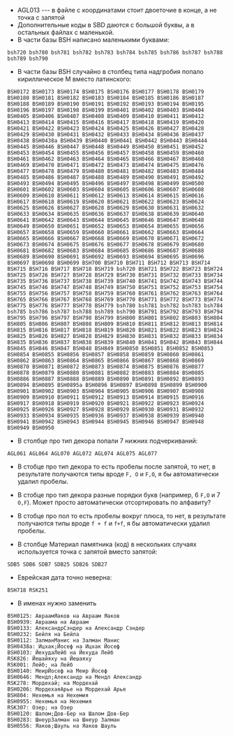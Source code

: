 
* AGL013 --- в файле с координатами стоит двоеточие в конце, а не точка с запятой
* Дополнительные коды в SBD даются с большой буквы, а в остальных файлах с маленькой.
* В части базы BSH написано маленькими буквами:
```
bsh720 bsh780 bsh781 bsh782 bsh783 bsh784 bsh785 bsh786 bsh787 bsh788 bsh789 bsh790
``` 

* В части базы BSH случайно в столбец типа надгробия попало кириллическое М вместо латинского:

```
BSH0172 BSH0173 BSH0174 BSH0175 BSH0176 BSH0177 BSH0178 BSH0179 BSH0180 BSH0181 BSH0182 BSH0183 BSH0184 BSH0185 BSH0186 BSH0187 BSH0188 BSH0189 BSH0190 BSH0191 BSH0192 BSH0193 BSH0194 BSH0195 BSH0196 BSH0197 BSH0198 BSH0199 BSH0401 BSH0402 BSH0403 BSH0404 BSH0405 BSH0406 BSH0407 BSH0408 BSH0409 BSH0410 BSH0411 BSH0412 BSH0413 BSH0414 BSH0415 BSH0416 BSH0417 BSH0418 BSH0419 BSH0420 BSH0421 BSH0422 BSH0423 BSH0424 BSH0425 BSH0426 BSH0427 BSH0428 BSH0429 BSH0430 BSH0431 BSH0432 BSH0433 BSH0434 BSH0436 BSH0437 BSH0438 BSH0438a BSH0439 BSH0440 BSH0441 BSH0442 BSH0443 BSH0444 BSH0445 BSH0446 BSH0447 BSH0448 BSH0449 BSH0450 BSH0451 BSH0452 BSH0453 BSH0454 BSH0455 BSH0456 BSH0457 BSH0458 BSH0459 BSH0460 BSH0461 BSH0462 BSH0463 BSH0464 BSH0465 BSH0466 BSH0467 BSH0468 BSH0469 BSH0470 BSH0471 BSH0472 BSH0473 BSH0474 BSH0475 BSH0476 BSH0477 BSH0478 BSH0479 BSH0480 BSH0481 BSH0482 BSH0483 BSH0484 BSH0485 BSH0486 BSH0487 BSH0488 BSH0489 BSH0490 BSH0491 BSH0492 BSH0493 BSH0494 BSH0495 BSH0496 BSH0497 BSH0498 BSH0499 BSH0500 BSH0601 BSH0602 BSH0603 BSH0604 BSH0605 BSH0606 BSH0607 BSH0608 BSH0609 BSH0610 BSH0611 BSH0612 BSH0613 BSH0614 BSH0615 BSH0616 BSH0617 BSH0618 BSH0619 BSH0620 BSH0621 BSH0622 BSH0623 BSH0624 BSH0625 BSH0626 BSH0627 BSH0628 BSH0629 BSH0630 BSH0631 BSH0632 BSH0633 BSH0634 BSH0635 BSH0636 BSH0637 BSH0638 BSH0639 BSH0640 BSH0641 BSH0642 BSH0643 BSH0644 BSH0645 BSH0646 BSH0647 BSH0648 BSH0649 BSH0650 BSH0651 BSH0652 BSH0653 BSH0654 BSH0655 BSH0656 BSH0657 BSH0658 BSH0659 BSH0660 BSH0661 BSH0662 BSH0663 BSH0664 BSH0665 BSH0666 BSH0667 BSH0668 BSH0669 BSH0670 BSH0671 BSH0672 BSH0673 BSH0674 BSH0675 BSH0676 BSH0677 BSH0678 BSH0679 BSH0680 BSH0681 BSH0682 BSH0683 BSH0684 BSH0685 BSH0686 BSH0687 BSH0688 BSH0689 BSH0690 BSH0691 BSH0692 BSH0693 BSH0694 BSH0695 BSH0696 BSH0697 BSH0698 BSH0699 BSH700 BSH710 BSH711 BSH712 BSH713 BSH714 BSH715 BSH716 BSH717 BSH718 BSH719 bsh720 BSH721 BSH722 BSH723 BSH724 BSH725 BSH726 BSH727 BSH728 BSH729 BSH730 BSH731 BSH732 BSH733 BSH734 BSH735 BSH736 BSH737 BSH738 BSH739 BSH740 BSH741 BSH742 BSH743 BSH744 BSH745 BSH746 BSH747 BSH748 BSH749 BSH750 BSH751 BSH752 BSH753 BSH754 BSH755 BSH756 BSH757 BSH758 BSH759 BSH760 BSH761 BSH762 BSH763 BSH764 BSH765 BSH766 BSH767 BSH768 BSH769 BSH770 BSH771 BSH772 BSH773 BSH774 BSH775 BSH776 BSH777 BSH778 BSH779 bsh780 bsh781 bsh782 bsh783 bsh784 bsh785 bsh786 bsh787 bsh788 bsh789 bsh790 BSH791 BSH792 BSH793 BSH794 BSH795 BSH796 BSH797 BSH798 BSH799 BSH800 BSH801 BSH802 BSH803 BSH804 BSH805 BSH806 BSH807 BSH808 BSH809 BSH810 BSH811 BSH812 BSH813 BSH814 BSH815 BSH816 BSH817 BSH818 BSH819 BSH820 BSH821 BSH822 BSH823 BSH824 BSH825 BSH826 BSH827 BSH828 BSH829 BSH830 BSH831 BSH832 BSH833 BSH834 BSH835 BSH836 BSH837 BSH838 BSH839 BSH840 BSH841 BSH842 BSH843 BSH844 BSH845 BSH846 BSH847 BSH848 BSH849 BSH0850 BSH0851 BSH0852 BSH0853 BSH0854 BSH0855 BSH0856 BSH0857 BSH0858 BSH0859 BSH0860 BSH0861 BSH0862 BSH0863 BSH0864 BSH0865 BSH0866 BSH0867 BSH0868 BSH0869 BSH0870 BSH0871 BSH0872 BSH0873 BSH0874 BSH0875 BSH0876 BSH0877 BSH0878 BSH0879 BSH0880 BSH0881 BSH0882 BSH0883 BSH0884 BSH0885 BSH0886 BSH0887 BSH0888 BSH0889 BSH0890 BSH0891 BSH0892 BSH0893 BSH0894 BSH0895 BSH0895a BSH0896 BSH0897 BSH0898 BSH0899 BSH0900 BSH0901 BSH0902 BSH0903 BSH0904 BSH0905 BSH0906 BSH0907 BSH0908 BSH0909 BSH0910 BSH0911 BSH0912 BSH0913 BSH0914 BSH0915 BSH0916 BSH0917 BSH0918 BSH0919 BSH0920 BSH0921 BSH0922 BSH0923 BSH0924 BSH0925 BSH0926 BSH0927 BSH0928 BSH0929 BSH0930 BSH0931 BSH0932 BSH0933 BSH0934 BSH0935 BSH0936 BSH0937 BSH0938 BSH0939 BSH0940 BSH0941 BSH0942 BSH0943 BSH0944 BSH0945 BSH0946 BSH0947 BSH0948 BSH0949 BSH0950
```

* В столбце про тип декора попали 7 нижних подчеркиваний:

```
AGL061 AGL064 AGL070 AGL072 AGL074 AGL075 AGL077
```

* В стобце про тип декора то есть пробелы после запятой, то нет, в результате получаются типы вроде `F, O` и `F,O`, я бы автоматически удалил пробелы.


* В стобце про тип декора разные порядки букв (например, 6 `F,O` и 7 `O,F`). Может просто автоматически отсортировать по алфавиту?

* В стобце про пол то есть пробелы вокруг плюса, то нет, в результате получаются типы вроде `f + f` и `f+f`, я бы автоматически удалил пробелы.

* В столбце Материал памятника (код) в нескольких случаях используется точка с запятой вместо запятой:

```
SDB5 SDB6 SDB7 SDB25 SDB26 SDB27
```

* Еврейская дата точно неверна:
```
BSH718 RSK251
```

* В именах нужно заменить 

```
BSH0125: АвраамЯаков на Авраам Яаков
BSH0939: Авраама на Авраам
BSH0133: АлександрСэндер на Александр Сэндер
BSH0232: Бейля на Бейла
BSH0112: ЗалманМанис на Залман Манис
BSH0438a: Ицхак;Йосеф на Ицхак Йосеф
BSH0103: ЙехудаЛейб на Йехуда Лейб
RSK826: Йешайяху на Йешаяху
RSK001: Лейб; на Лейб
BSH0140: МеирЙосеф на Меир Йосеф
BSH0646: Мендл;Александр на Мендл Александр
RSK278: Мордехай; на Мордехай
BSH0206: МордехаяАрье на Мордехай Арье
BSH804: Нехемья на Нехемия
BSH0955: Нехемья на Нехемия
RSK307: Озер; на Озер
BSH0120: Шалом;Дов-Бер на Шалом Дов-Бер
BSH0283: ШнеурЗалман на Шнеур Залман
BSH0556: Яаков;Шауль на Яаков Шауль
```
